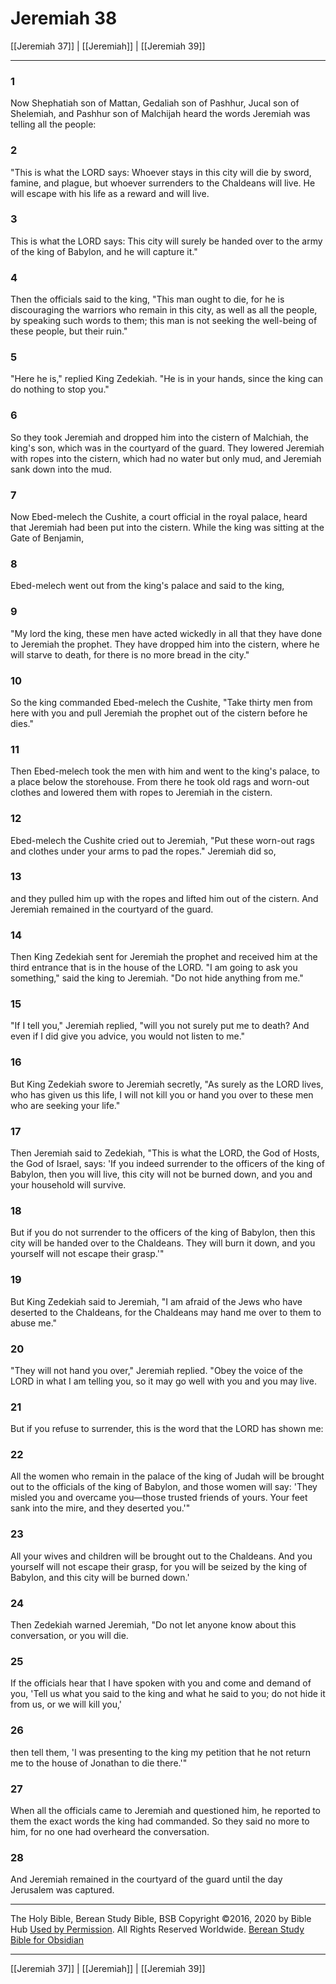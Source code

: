 # Jeremiah 38

[[Jeremiah 37]] | [[Jeremiah]] | [[Jeremiah 39]]

---

### 1
Now Shephatiah son of Mattan, Gedaliah son of Pashhur, Jucal son of Shelemiah, and Pashhur son of Malchijah heard the words Jeremiah was telling all the people:

### 2
"This is what the LORD says: Whoever stays in this city will die by sword, famine, and plague, but whoever surrenders to the Chaldeans will live. He will escape with his life as a reward and will live.

### 3
This is what the LORD says: This city will surely be handed over to the army of the king of Babylon, and he will capture it."

### 4
Then the officials said to the king, "This man ought to die, for he is discouraging the warriors who remain in this city, as well as all the people, by speaking such words to them; this man is not seeking the well-being of these people, but their ruin."

### 5
"Here he is," replied King Zedekiah. "He is in your hands, since the king can do nothing to stop you."

### 6
So they took Jeremiah and dropped him into the cistern of Malchiah, the king's son, which was in the courtyard of the guard. They lowered Jeremiah with ropes into the cistern, which had no water but only mud, and Jeremiah sank down into the mud.

### 7
Now Ebed-melech the Cushite, a court official in the royal palace, heard that Jeremiah had been put into the cistern. While the king was sitting at the Gate of Benjamin,

### 8
Ebed-melech went out from the king's palace and said to the king,

### 9
"My lord the king, these men have acted wickedly in all that they have done to Jeremiah the prophet. They have dropped him into the cistern, where he will starve to death, for there is no more bread in the city."

### 10
So the king commanded Ebed-melech the Cushite, "Take thirty men from here with you and pull Jeremiah the prophet out of the cistern before he dies."

### 11
Then Ebed-melech took the men with him and went to the king's palace, to a place below the storehouse. From there he took old rags and worn-out clothes and lowered them with ropes to Jeremiah in the cistern.

### 12
Ebed-melech the Cushite cried out to Jeremiah, "Put these worn-out rags and clothes under your arms to pad the ropes." Jeremiah did so,

### 13
and they pulled him up with the ropes and lifted him out of the cistern. And Jeremiah remained in the courtyard of the guard.

### 14
Then King Zedekiah sent for Jeremiah the prophet and received him at the third entrance that is in the house of the LORD. "I am going to ask you something," said the king to Jeremiah. "Do not hide anything from me."

### 15
"If I tell you," Jeremiah replied, "will you not surely put me to death? And even if I did give you advice, you would not listen to me."

### 16
But King Zedekiah swore to Jeremiah secretly, "As surely as the LORD lives, who has given us this life, I will not kill you or hand you over to these men who are seeking your life."

### 17
Then Jeremiah said to Zedekiah, "This is what the LORD, the God of Hosts, the God of Israel, says: 'If you indeed surrender to the officers of the king of Babylon, then you will live, this city will not be burned down, and you and your household will survive.

### 18
But if you do not surrender to the officers of the king of Babylon, then this city will be handed over to the Chaldeans. They will burn it down, and you yourself will not escape their grasp.'"

### 19
But King Zedekiah said to Jeremiah, "I am afraid of the Jews who have deserted to the Chaldeans, for the Chaldeans may hand me over to them to abuse me."

### 20
"They will not hand you over," Jeremiah replied. "Obey the voice of the LORD in what I am telling you, so it may go well with you and you may live.

### 21
But if you refuse to surrender, this is the word that the LORD has shown me:

### 22
All the women who remain in the palace of the king of Judah will be brought out to the officials of the king of Babylon, and those women will say: 'They misled you and overcame you—those trusted friends of yours. Your feet sank into the mire, and they deserted you.'"

### 23
All your wives and children will be brought out to the Chaldeans. And you yourself will not escape their grasp, for you will be seized by the king of Babylon, and this city will be burned down.'

### 24
Then Zedekiah warned Jeremiah, "Do not let anyone know about this conversation, or you will die.

### 25
If the officials hear that I have spoken with you and come and demand of you, 'Tell us what you said to the king and what he said to you; do not hide it from us, or we will kill you,'

### 26
then tell them, 'I was presenting to the king my petition that he not return me to the house of Jonathan to die there.'"

### 27
When all the officials came to Jeremiah and questioned him, he reported to them the exact words the king had commanded. So they said no more to him, for no one had overheard the conversation.

### 28
And Jeremiah remained in the courtyard of the guard until the day Jerusalem was captured.

---

The Holy Bible, Berean Study Bible, BSB
Copyright ©2016, 2020 by Bible Hub
[Used by Permission](https://berean.bible/terms.htm). All Rights Reserved Worldwide.
[Berean Study Bible for Obsidian](https://github.com/gapmiss/berean-study-bible-for-obsidian)

---

[[Jeremiah 37]] | [[Jeremiah]] | [[Jeremiah 39]]

